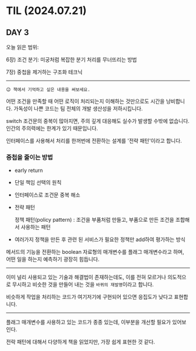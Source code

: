 # TIL (2024.07.21)

## DAY 3

오늘 읽은 범위:

6장) 조건 분기: 미궁처럼 복잡한 분기 처리를 무너뜨리는 방법

7장) 중첩을 제거하는 구조화 테크닉

---

```text
😉 책에서 기억하고 싶은 내용을 써보세요.
```

어떤 조건을 만족할 때 어떤 로직이 처리되는지 이해하는 것만으로도 시간을 낭비합니다. 가독성이 나쁜 코드는
팀 전체의 개발 생산성을 저하시킵니다.

switch 조건문의 중복이 많아지면, 주의 깊게 대응해도 실수가 발생할 수밖에 없습니다.
인간의 주의력에는 한계가 있기 때문입니다.

인터페이스를 사용해서 처리를 한꺼번에 전환하는 설계를 '전략 패턴'이라고 합니다.

### 중첩을 줄이는 방법

- early return
- 단일 책임 선택의 원칙
- 인터페이스로 조건문 중복 해소
- 전략 패턴

  정책 패턴(policy pattern) : 조건을 부품처럼 만들고, 부품으로 만든 조건을 조합해서 사용하는 패턴

- 여러가지 정책을 만든 후 관련 된 서비스가 필요한 정책만 add하여 평가하는 방식

메서드의 기능을 전환하는 boolean 자료형의 매개변수를 플래그 매개변수라고 하며,
어떤 일을 하는지 예측하기 광장히 힘듭니다.

---

이미 널리 사용되고 있는 기술과 해결법이 존재하는데도, 이를 전혀 모르거나 의도적으로
무시하고 비슷한 것을 만들어 내는 것을 `바퀴의 재발명`이라고 합니다.

비슷하게 작업을 처리하는 코드가 여기저기에 구현되어 있으면 응집도가 낮다고 표현합니다.

---

플래그 매개변수를 사용하고 있는 코드가 종종 있는데, 이부분을 개선할 필요가 있어보인다.

전락 패턴에 대해서 다양하게 책을 읽었지만, 가장 쉽게 표현한 것 같다.
